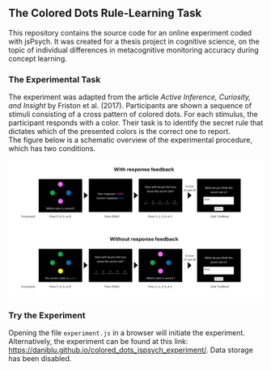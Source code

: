 ## The Colored Dots Rule-Learning Task
This repository contains the source code for an online experiment coded with jsPsych. 
It was created for a thesis project in cognitive science, on the topic of individual differences in metacognitive monitoring accuracy during concept learning.

### The Experimental Task
The experiment was adapted from the article _Active Inference, Curiosity, and Insight_ by Friston et al. (2017). Participants are shown a sequence of stimuli consisting of a cross pattern of colored dots. For each stimulus, the participant responds with a color. Their task is to identify the secret rule that dictates which of the presented colors is the correct one to report.  
The figure below is a schematic overview of the experimental procedure, which has two conditions.

![Schematic overview of the experimental procedure](https://github.com/daniblu/colored_dots_jspsych_experiment/blob/main/images/experiment_procedure_figure.png)

### Try the Experiment
Opening the file ``experiment.js`` in a browser will initiate the experiment. Alternatively, the experiment can be found at this link: https://daniblu.github.io/colored_dots_jspsych_experiment/.
Data storage has been disabled.
